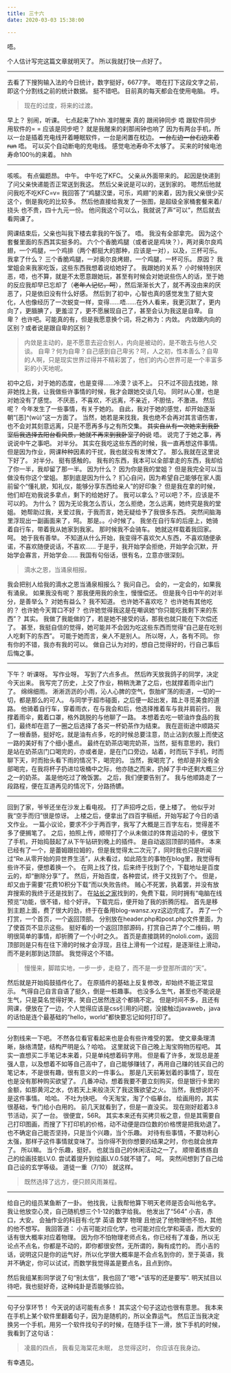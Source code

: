 ```yaml
---
title: 三十六
date: 2020-03-03 15:38:00

---
```

<!--markdown-->唔。
个人估计写完这篇文章就明天了。
所以我就打快一点好了。


----------
去看了下搜狗输入法的今日统计，数字挺好，6677字。
嗯在打下这段文字之前，即这个分割线之前的统计数据。
挺不错吧。
目前真的每天都会在使用电脑。
呼。

> 现在的过度，将来的过渡。

早上？
别闹，听课。
七点起来了hhh
准时醒来
真的
跟闹钟同步
唔
跟软件同步
用软件的= =
应该是同步吧？
就是我醒来的刹那闹钟也响了
因为有两台手机，所以一台是插着充电线开着睡眠软件，一台是闲置在枕边。
~~一台左边一台右边来着run~~
唔。
可以买个自动断电的充电线。
感觉电池寿命不太够了。
买来的时候电池寿命100％的来着。
hhh


----------
咳咳。
有点偏题昂。
中午。
中午吃了KFC。
父亲从外面带来的。
起因是快递到了问父亲快递能否正常送到我这。
然后父亲说是可以的，送到家的。
嗯然后他就问我吃不吃KFC=v=
我回答了“鸡腿汉堡，可乐，鸡翅”的来着，因为我父亲很少买这个，倒是我吃的比较多。
然后他直接给我发了一张图，是超级全家桶套餐来着/挠头
也不贵，四十九元一份。
他问我这个可以么，我就说了声“可以”，然后就去看网课了。

网课结束后，父亲也叫我下楼去拿我的午饭了。
唔。
我没有全部拿完。
因为这个套餐里面的东西其实挺多的。
六个个香脆鸡腿（或者说是鸡块？），两对奥尔良鸡翅，一个鸡腿，一个鸡排（两个都挺大的那种，应该是一对），以及，三杯可乐。
我拿了什么？
三个香脆鸡腿，一对奥尔良烤翅，一个鸡腿，一杯可乐。
原因？
我堂姐会来我家吃饭，这些东西我想着说给她好了。
我跟她的关系？
小时候特别厌恶，唔，也不算，就是不太愿意跟她玩，甚至有时候会对她说些伤人的话，至于她的反应我却早已忘却了（~~老年人记忆，呵~~），然后渐渐长大了，就不再没由来的厌恶了，只是依旧没有什么好感。
然后到了初中，心智也真的感觉发生了挺大变化，人也像经历了一次蜕变一样，变得……唔……在外人看来，我更沉默了，更内向了，更腼腆了，更羞涩了，更不愿展现自己了，甚至会认为我这是自卑。
自卑？
也许吧。可能真的有，但是我愿意换个词，将之称为：内敛。
内敛跟内向的区别？或者说是跟自卑的区别？

> 内敛是主动的，是不愿意去迎合别人，内向是被动的，是不敢去与他人交谈。
> 自卑？何为自卑？自己感到自己卑劣？呵，人之初，性本善么？自卑的人啊，只是现实世界过得并不精彩罢了，他们的内心世界可是一个丰富多彩的小天地呢。

初中之后，对于她的态度，也是变得……冷漠？谈不上。
只不过不回去找她，除非她找上我，让我做些许事情的时候，我才会跟她交谈几句。
同时从心里，也是对她没有了感觉。
不厌恶，不喜欢，不远离，不亲近，不胆怯，不激进。
然后呢？
今年发生了一些事情，有关于她的。
自此，我对于她的感觉，却开始逐渐朝“[恶]^(wù)”这一方面了。
当然，她若是来找我，我也绝不会再对其言语伤害，也不会对其刻意远离，只是不愿再多与之有所交集。
~~其实自从有一次她来到我卧室后我选择去阳台看风景，她就不再来到我卧室了的说~~
唔。
说完了于她之事，再说说中午之事吧。
对半分。
其实在我吃这些东西的时候，我一直再想这件事情。
但是因为作业，网课种种因素的干扰，我也就没有发博文了。
那么我就在这里说下好了。
对半分。
挺有感触的。
我有的东西，我本可以全部拿走的东西，我却给了你一半，我却留了那一半。
因为什么？
因为你是我的堂姐？
但是我完全可以当做没有你这个堂姐。
那到底是因为什么？
扪心自问，因为希望自己能够在家人面前留个“懂礼貌，知礼仪，能够分享东西给亲人”的好印象？
但是我在拿的时候，他们却在劝我说多拿点，剩下的给她好了。
我可以拿么？可以吧？不，应该是不可以的。
为什么？
因为无论我怎么否认，怎么拒绝，怎么远离，她终究是我的堂姐。
她帮助过我，关爱过我，于我而言，她无疑给予了我很多东西。
突然间脑海里浮现出一副画面来了，呵。
那是。。小时候了。
我坐在自行车的后座上，她骑着自行车，带着我从她家到我家。
那时候我不会骑车。
她就这样载着我回家。
呵。
她于我有善举。
不知道从什么开始，我变得不喜欢欠人东西，不喜欢随便承诺，不喜欢随便说话，不喜欢……
于是乎，我开始学会拒绝，开始学会沉默，开始学会寡言，开始学会……
我国有句俗话，很有名，立意亦很深刻。

> 滴水之恩，当涌泉相报。

我会把别人给我的滴水之恩当涌泉相报么？
我问自己。
会的，一定会的，如果我有涌泉。
如果我没有呢？
那我便用我的余生，慢慢偿还。
但是我今日中午的对半分，是善举么？
对她有益么？
我不知道。
也许她不喜欢吃？
也许她有其他吃的？
也许她今天胃口不好？
也许她觉得我这是在嘲讽她“你只能吃我剩下来的东西”？
其实。
我做了我能做的了，若是她不接受的话，那我也就只能在下次偿还了。
甚至，我挺自信的觉得，她可能并不会因为吃这些东西而觉得“自己是在吃别人吃剩下的东西”。
可能于她而言，亲人不是别人。
所以呀，人，各有不同。
你有你的不错，我亦有我的可以。
做自己认为对的，想自己觉得好的，行自己事后后悔之事。


----------
下午？
听课呀。
写作业呀。
写到了六点多点。
然后昨天放我鸽子的同学，决定今天出来。
我写完了历史，上交了作业，稍稍洗漱了之后，也就撑着雨伞出门了。
绵绵细雨。
淅淅沥沥的小雨，沁人心脾的空气，恢胎旷荡的街道，一切的一切，都是那么的可人。
与同学于超市碰面，之后便一起出发，踏上寻觅美食的道路。
他骑着自行车，穿着雨衣，在与我会和后，他选择推着车与我并肩前行。
我撑着雨伞，戴着口罩，格外跳脱的与他聊了一路。
本想着去吃一顿油炸食品的我们，最终却在逛了一圈之后选择了各买一杯奶茶作为结束。
我在逛街途中顺路买了一根香肠，挺好吃，就是油有点多，吃的时候总要注意，防止沾到衣服上而使这一路的美好有了个细小墨点。
最终在奶茶店喝完奶茶，当然，挺有意思的，我们是站在奶茶店门口喝完的，亦或者是，是在门口旁边，站着，时而玩下手机，时而聊下天，时而抬头看下雨的情况下，喝完的。
当然，我喝完了，他却是并没有全部喝完，在我将杯子扔进垃圾桶中之际，他亦随之而来，扔掉了手中还剩大概三分之一的奶茶。
盖是他吃过了晚饭罢。
之后，我们便要告别了。
我与他顺路走了一段路程，便在互道再见的情况下，分路扬镳。


----------
回到了家，爷爷还坐在沙发上看电视。
打了声招呼之后，便上楼了。
他似乎对我“空手而归”很是惊讶。
上楼之后，便拿出了四百字稿纸，开始写起了今日的语文作业。
一篇小议论，要求不少于两百字，我写了大概是三百字左右，觉得差不多了便搁笔了。
之后，拍照上传，顺带打了个从未做过的体育运动的卡，便放下了手机，开始捣鼓起了从下午钻研到晚上的插件。
是自动返回顶部的插件。
本来已经有了一个，是蕾姆跟拉姆的，但是我觉得太二次元了，同时我也只是听闻过“Re.从零开始的异世界生活”，从未看过，如此陌生的事物在blog里，我觉得有些许不妥，便想着换一个。
在网上找了找，后来终于找到了个，下载地址是百度云的，却“删除分享”了。
然后，开始百度，各种尝试，终于又找到了个。
但是，却又由于需要“花费10积分下载”而以失败告终。
贼心不死罢，执着罢，并没有放弃搜索的我终于还是找到了。
在[站长之家][1]找到的，免费下载，同时拥有“电脑在线预览”功能，很不错，给个好评。
下载完后，便开始了我的折腾历程。
首先是移到主题上面，费了很大的劲，终于在备用blog-wansz.xyz这边完成了。
弄了一个打赏，一个首页，一个返回顶部。
分别放在header.php和post.php文件里面，为了使首页不显示这些。
挺好看的一个返回顶部源码，打赏自己弄了个二维码，明明很简单的事情，却折腾了一个小时之久。
首页是直接跳转的nololi.com，返回顶部则是只有在往下滑的时候才会浮现，且往上滑有一个过程，是逐渐往上滑动，而不是刹那到达顶部。
我觉得这个不错。

> 慢慢来，脚踏实地，一步一步，走稳了，而不是一步登那所谓的“天”。

然后就是开始捣鼓插件化了。
在原插件的基础上反复修改，却始终不能正常显示。
气得自己自言自语了挺久，倒是一桩趣事。
也没多么生气，甚至也不能说是生气，只是莫名觉得好笑，笑自己居然连这个都搞不定。
但是时间不多，且还有网课，便放在了一边，个人觉得应该是css引用的问题，没接触过javaweb，java的话怕是连个最基础的“hello，world”都快要忘记如何打印了。


----------
分割线来一下吧。
不然各位看官看起来也是会有些许难受的罢。
使文章条理清晰，脉络清楚，结构严明是么？哈哈。
这里就说下自己晚上淘宝购物历程吧。
其实一直想买二手笔记本来着，只是单纯想着码字用。
但是看了许多，发现总是差强人意，以及想着不如等自己高中了，自己能够赚钱了，再用自己赚的钱买自己的笔记本，不是很有趣，很有意义的一件事么。
那是几天前筹划着的事情了，现在也是没有那种购买欲望了。
几番冲动，想着我要不要立刻购买，但是银行卡里的金额，如那黄河之水，仿若天上来般浇灭了我这簇欲望之火。
当然，我想说的不是这件事情。
哈哈。
不吐为快吧。
今天淘宝，淘了个临摹台。
绘画用的，其实很基础，专门给小白用的。
前几天就看到了，但是一直没买。
现在刚好趁着3.8节活动，买了一台。
很便宜，56R。
其实本来还有买拷贝板之意，但是其需要自己打印图画，而搜了下打印机的价格，动不动便是四位数的价格愣是把我劝退了。
也不确定自己能否坚持，只是当个兴趣，当个乐趣。
对待有些事情，不要功利心太强，那样子这件事情就变味了。当你得不到你想要的结果之时，你也就会放弃了。
所以嘛。
当个乐趣，挺好。
也就当自己的休闲活动之一了。
顺带着练练自己的绘画技能LV.0.
尝试着提升到绘画LV.0.5就不错了。
呵。
突然间想到了自己给自己设的玄学等级。
道徒一重（7/10）
就这样。

> 既然选择了远方，便只顾风雨兼程。


----------
给自己的组员某鱼断了一卦。
他找我，让我帮他算下明天老师是否会叫他名字。
我让他放空心灵，自己随机想三个1-12的数字给我。
他发出了“564”
小吉，赤口，大安。
会抽作业的科目有:化学 英语 数学 物理
且他说了他物理他不怕，其他的他不想写。
我回答道：
小吉可能对应化学，也可能对应化学和英语，而大安的话有很大概率对应着物理。
因为你不怕物理老师点名，你已经有了准备，所以无论点不点名，你都是不动的，即你都很安然，无所谓的，胸有成竹的。
而小吉的话，说明这只是你的运气好，所以化学很大概率是不会点名到你的，至于英语，我并不确定，你可以试试，而数学我觉得盖是要点名，且点到你。

然后我组某影同学说了句“别太信”，我也回了“嗯”+“该写的还是要写”.
明天拭目以待吧，我也挺好奇，这种纯卦是否能够应验。


----------
句子分享环节！
今天说的话可能有点多！
其实这个句子这边也很有意思。
我本来在手机上某个软件里翻着句子，因为是随机的，所以全靠运气。
然后正当我决定换另一个手机，用另一个软件找句子的时候，在随手往下一滑，放下手机的时候，我看到了这句话：


> 凌晨的四点，
> 我看见海棠花未眠，
> 总觉得这时，
> 你应该在我身边。

有幸遇见。

[1]: http://www.chinaz.com/
